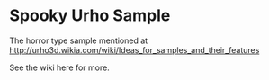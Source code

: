 # Spooky Urho Sample
The horror type sample mentioned at http://urho3d.wikia.com/wiki/Ideas_for_samples_and_their_features

See the wiki here for more.
